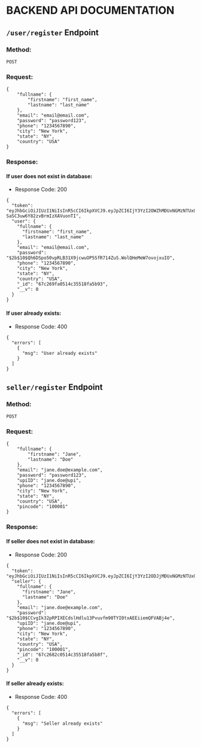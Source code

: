 # BACKEND API DOCUMENTATION

## `/user/register` Endpoint

### Method:

`POST`

### Request:
```
{
    "fullname": {
        "firstname": "first_name",
        "lastname": "last_name"
    },
    "email": "email@email.com",
    "password": "password123",
    "phone": "1234567890",
    "city": "New York",
    "state": "NY",
    "country": "USA"
}
```

### Response:

#### If user does not exist in database:

- Response Code: 200

```
{
  "token": "eyJhbGciOiJIUzI1NiIsInR5cCI6IkpXVCJ9.eyJpZCI6IjY3YzI2OWZhMDUxNGMzNTUxOGZhNWI5MyIsImlhdCI6MTc0MDc5NDM2MiwiZXhwIjoxNzQwODgwNzYyfQ.VDZPX_3deAuI5q9m-SaSC3uw6Y82zvBrmIzXAVuonTI",
  "user": {
    "fullname": {
      "firstname": "first_name",
      "lastname": "last_name"
    },
    "email": "email@email.com",
    "password": "$2b$10$Qh6DSpo50vpRLB31X9jcwuOP5SfR714ZuS.WolQHeMeW7ovojxuIO",
    "phone": "1234567890",
    "city": "New York",
    "state": "NY",
    "country": "USA",
    "_id": "67c269fa0514c35518fa5b93",
    "__v": 0
  }
}
```

#### If user already exists:

- Response Code: 400

```
{
  "errors": [
    {
      "msg": "User already exists"
    }
  ]
}
```


## `seller/register` Endpoint

### Method:

`POST`

### Request:

```
{
    "fullname": {
        "firstname": "Jane",
        "lastname": "Doe"
    },
    "email": "jane.doe@example.com",
    "password": "password123",
    "upiID": "jane.doe@upi",
    "phone": "1234567890",
    "city": "New York",
    "state": "NY",
    "country": "USA",
    "pincode": "100001"
}
```

### Response:

#### If seller does not exist in database:

- Response Code: 200

```
{
  "token": "eyJhbGciOiJIUzI1NiIsInR5cCI6IkpXVCJ9.eyJpZCI6IjY3YzI2ODJjMDUxNGMzNTUxOGZhNWI4ZiIsImlhdCI6MTc0MDc5MzkwMSwiZXhwIjoxNzQwODgwMzAxfQ.UQTI_UoYYmcWlnYlcxhKQ3i0LfS0h0CvWNYFk7FYj6g",
  "seller": {
    "fullname": {
      "firstname": "Jane",
      "lastname": "Doe"
    },
    "email": "jane.doe@example.com",
    "password": "$2b$10$CCvgIk32pRPIXECdslHdlu13Pvuvfm90TYI0txAEEiiemQFVABj4e",
    "upiID": "jane.doe@upi",
    "phone": "1234567890",
    "city": "New York",
    "state": "NY",
    "country": "USA",
    "pincode": "100001",
    "_id": "67c2682c0514c35518fa5b8f",
    "__v": 0
  }
}
```

#### If seller already exists:

- Response Code: 400

```
{
  "errors": [
    {
      "msg": "Seller already exists"
    }
  ]
}
```